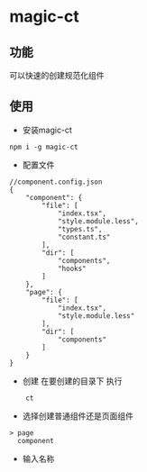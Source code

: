 # magic-ct
## 功能
可以快速的创建规范化组件

## 使用
* 安装magic-ct
```
npm i -g magic-ct
```
* 配置文件
```
//component.config.json
{
    "component": {
        "file": [
            "index.tsx",
            "style.module.less",
            "types.ts",
            "constant.ts"
        ],
        "dir": [
            "components",
            "hooks"
        ]
    },
    "page": {
        "file": [
            "index.tsx",
            "style.module.less"
        ],
        "dir": [
            "components"
        ]
    }
}
```
* 创建
在要创建的目录下 执行
```
    ct
```
* 选择创建普通组件还是页面组件
```
> page
  component
```
* 输入名称

